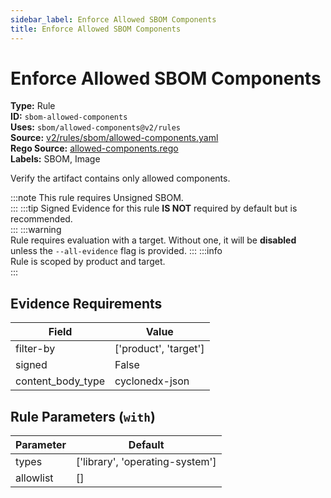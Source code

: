 ```yaml
---
sidebar_label: Enforce Allowed SBOM Components
title: Enforce Allowed SBOM Components
---  
```

# Enforce Allowed SBOM Components  
**Type:** Rule  
**ID:** `sbom-allowed-components`  
**Uses:** `sbom/allowed-components@v2/rules`  
**Source:** [v2/rules/sbom/allowed-components.yaml](https://github.com/scribe-public/sample-policies/blob/main/v2/rules/sbom/allowed-components.yaml)  
**Rego Source:** [allowed-components.rego](https://github.com/scribe-public/sample-policies/blob/main/v2/rules/sbom/allowed-components.rego)  
**Labels:** SBOM, Image  

Verify the artifact contains only allowed components.

:::note 
This rule requires Unsigned SBOM.  
::: 
:::tip 
Signed Evidence for this rule **IS NOT** required by default but is recommended.  
::: 
:::warning  
Rule requires evaluation with a target. Without one, it will be **disabled** unless the `--all-evidence` flag is provided.
::: 
:::info  
Rule is scoped by product and target.  
:::  

## Evidence Requirements  
| Field | Value |
|-------|-------|
| filter-by | ['product', 'target'] |
| signed | False |
| content_body_type | cyclonedx-json |

## Rule Parameters (`with`)  
| Parameter | Default |
|-----------|---------|
| types | ['library', 'operating-system'] |
| allowlist | [] |
